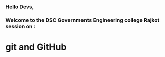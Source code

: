 ### Hello Devs,
### Welcome to the **DSC Governments Engineering college Rajkot** session on :

# **git** and **GitHub** 
